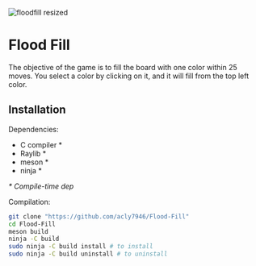 ![floodfill resized](https://user-images.githubusercontent.com/66972514/167484626-d8addd59-4304-44f9-a5aa-fd560e7dd416.png)
# Flood Fill
The objective of the game is to fill the board with one color within 25 moves. You select a color by clicking on it, and it will fill from the top left color.

## Installation

Dependencies:
* C compiler \*
* Raylib \*
* meson \*
* ninja \*

_\* Compile-time dep_

Compilation:
``` sh
git clone "https://github.com/acly7946/Flood-Fill"
cd Flood-Fill
meson build
ninja -C build
sudo ninja -C build install # to install
sudo ninja -C build uninstall # to uninstall
```
